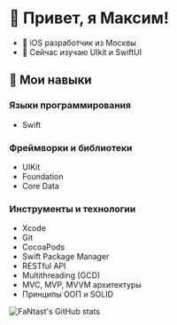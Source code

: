 # 👋 Привет, я Максим!

- 📱 iOS разработчик из Москвы
- 💭 Сейчас изучаю UIkit и SwiftUI
## 🚀 Мои навыки

### Языки программирования

- Swift
### Фреймворки и библиотеки

- UIKit
- Foundation
- Core Data
### Инструменты и технологии

- Xcode
- Git
- CocoaPods
- Swift Package Manager
- RESTful API
- Multithreading (GCD)
- MVC, MVP, MVVM архитектуры
- Принципы ООП и SOLID

![FaNtast's GitHub stats](https://github-readme-stats.vercel.app/api?username=anuraghazra&show_icons=true&theme=tokyonight)

<!--
**FaNtast2912/FaNtast2912** is a ✨ _special_ ✨ repository because its `README.md` (this file) appears on your GitHub profile.

Here are some ideas to get you started:

- 🔭 I’m currently working on ...
- 🌱 I’m currently learning ...
- 👯 I’m looking to collaborate on ...
- 🤔 I’m looking for help with ...
- 💬 Ask me about ...
- 📫 How to reach me: ...
- 😄 Pronouns: ...
- ⚡ Fun fact: ...
-->
